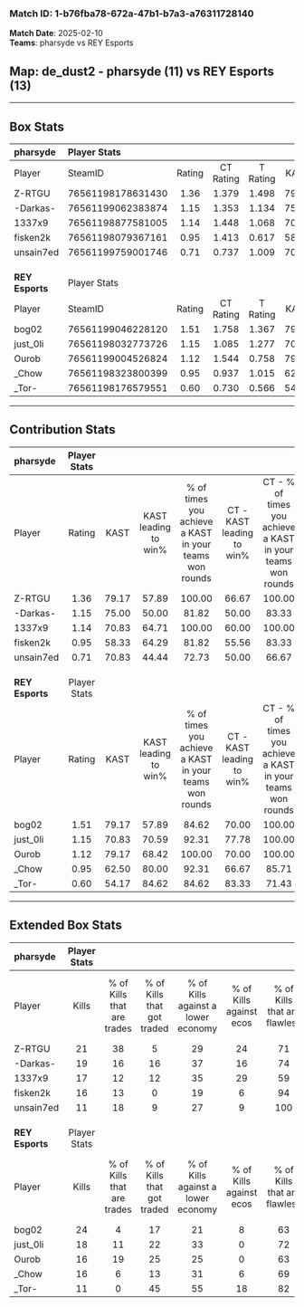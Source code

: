 ### Match ID: 1-b76fba78-672a-47b1-b7a3-a76311728140  
**Match Date**: 2025-02-10  
**Teams**: pharsyde vs REY Esports  

## **Map**: de_dust2 - pharsyde (11) vs REY Esports (13)  
---  

## Box Stats  

| **pharsyde**    | Player Stats      |        |           |          |       |       |       |         |        |      |     |
| :- | :- | :-: | :-: | :-: | :-: | :-: | :-: | :-: | :-: | :-: | :-: |
| Player          | SteamID           | Rating | CT Rating | T Rating | KAST  |  ADR  | Kills | Assists | Deaths | K/D  | HS% |
| Z-RTGU          | 76561198178631430 |  1.36  |   1.379   |  1.498   | 79.17 | 80.8  |  21   |    5    |   14   | 1.50 | 23  |
| -Darkas-        | 76561199062383874 |  1.15  |   1.353   |  1.134   | 75.00 | 76.9  |  19   |    7    |   19   | 1.00 | 73  |
| 1337x9          | 76561198877581005 |  1.14  |   1.448   |  1.068   | 70.83 | 94.8  |  17   |   12    |   18   | 0.94 | 41  |
| fisken2k        | 76561198079367161 |  0.95  |   1.413   |  0.617   | 58.33 | 61.8  |  16   |    5    |   15   | 1.07 | 37  |
| unsain7ed       | 76561199759001746 |  0.71  |   0.737   |  1.009   | 70.83 | 41.5  |  11   |    7    |   19   | 0.58 | 54  |
|                 |                   |        |           |          |       |       |       |         |        |      |     |
|                 |                   |        |           |          |       |       |       |         |        |      |     |
|                 |                   |        |           |          |       |       |       |         |        |      |     |
| **REY Esports** | Player Stats      |        |           |          |       |       |       |         |        |      |     |
| Player          | SteamID           | Rating | CT Rating | T Rating | KAST  |  ADR  | Kills | Assists | Deaths | K/D  | HS% |
| bog02           | 76561199046228120 |  1.51  |   1.758   |  1.367   | 79.17 | 101.9 |  24   |    3    |   15   | 1.60 | 58  |
| just_0li        | 76561198032773726 |  1.15  |   1.085   |  1.277   | 70.83 | 86.0  |  18   |    6    |   17   | 1.06 | 44  |
| Ourob           | 76561199004526824 |  1.12  |   1.544   |  0.758   | 79.17 | 67.4  |  16   |    5    |   15   | 1.07 | 50  |
| _Chow           | 76561198323800399 |  0.95  |   0.937   |  1.015   | 62.50 | 70.8  |  16   |    6    |   18   | 0.89 | 75  |
| _Tor-           | 76561198176579551 |  0.60  |   0.730   |  0.566   | 54.17 | 50.7  |  11   |    2    |   19   | 0.58 | 45  |
---  

## Contribution Stats  

| **pharsyde**    | Player Stats |       |                      |                                                        |                           |                                                             |                          |                                                            |
| :- | :-: | :-: | :-: | :-: | :-: | :-: | :-: | :-: |
| Player          |    Rating    | KAST  | KAST leading to win% | % of times you achieve a KAST in your teams won rounds | CT - KAST leading to win% | CT - % of times you achieve a KAST in your teams won rounds | T - KAST leading to win% | T - % of times you achieve a KAST in your teams won rounds |
| Z-RTGU          |     1.36     | 79.17 |        57.89         |                         100.00                         |           66.67           |                           100.00                            |          50.00           |                           100.00                           |
| -Darkas-        |     1.15     | 75.00 |        50.00         |                         81.82                          |           50.00           |                            83.33                            |          50.00           |                           80.00                            |
| 1337x9          |     1.14     | 70.83 |        64.71         |                         100.00                         |           60.00           |                           100.00                            |          71.43           |                           100.00                           |
| fisken2k        |     0.95     | 58.33 |        64.29         |                         81.82                          |           55.56           |                            83.33                            |          80.00           |                           80.00                            |
| unsain7ed       |     0.71     | 70.83 |        44.44         |                         72.73                          |           50.00           |                            66.67                            |          40.00           |                           80.00                            |
|                 |              |       |                      |                                                        |                           |                                                             |                          |                                                            |
|                 |              |       |                      |                                                        |                           |                                                             |                          |                                                            |
|                 |              |       |                      |                                                        |                           |                                                             |                          |                                                            |
| **REY Esports** | Player Stats |       |                      |                                                        |                           |                                                             |                          |                                                            |
| Player          |    Rating    | KAST  | KAST leading to win% | % of times you achieve a KAST in your teams won rounds | CT - KAST leading to win% | CT - % of times you achieve a KAST in your teams won rounds | T - KAST leading to win% | T - % of times you achieve a KAST in your teams won rounds |
| bog02           |     1.51     | 79.17 |        57.89         |                         84.62                          |           70.00           |                           100.00                            |          44.44           |                           66.67                            |
| just_0li        |     1.15     | 70.83 |        70.59         |                         92.31                          |           77.78           |                           100.00                            |          62.50           |                           83.33                            |
| Ourob           |     1.12     | 79.17 |        68.42         |                         100.00                         |           70.00           |                           100.00                            |          66.67           |                           100.00                           |
| _Chow           |     0.95     | 62.50 |        80.00         |                         92.31                          |           66.67           |                            85.71                            |          100.00          |                           100.00                           |
| _Tor-           |     0.60     | 54.17 |        84.62         |                         84.62                          |           83.33           |                            71.43                            |          85.71           |                           100.00                           |
---  

## Extended Box Stats  

| **pharsyde**    | Player Stats |                            |                            |                                    |                         |                              |                                 |        |                             |                                     |                          |                               |                            |
| :- | :-: | :-: | :-: | :-: | :-: | :-: | :-: | :-: | :-: | :-: | :-: | :-: | :-: |
| Player          |    Kills     | % of Kills that are trades | % of Kills that got traded | % of Kills against a lower economy | % of Kills against ecos | % of Kills that are flawless | % of Kills that are close duels | Deaths | % of Deaths that get traded | % of Deaths against a lower economy | % of Deaths against ecos | % of Deaths that are flawless | % of Deaths that are close |
| Z-RTGU          |      21      |             38             |             5              |                 29                 |           24            |              71              |                5                |   14   |             21              |                  7                  |            0             |              50               |             0              |
| -Darkas-        |      19      |             16             |             16             |                 37                 |           16            |              74              |               11                |   19   |             21              |                  0                  |            0             |              74               |             0              |
| 1337x9          |      17      |             12             |             12             |                 35                 |           29            |              59              |                6                |   18   |             28              |                 11                  |            6             |              72               |             22             |
| fisken2k        |      16      |             13             |             0              |                 19                 |            6            |              94              |                0                |   15   |             13              |                 13                  |            7             |              73               |             0              |
| unsain7ed       |      11      |             18             |             9              |                 27                 |            9            |             100              |                0                |   19   |             26              |                 11                  |            5             |              68               |             11             |
|                 |              |                            |                            |                                    |                         |                              |                                 |        |                             |                                     |                          |                               |                            |
|                 |              |                            |                            |                                    |                         |                              |                                 |        |                             |                                     |                          |                               |                            |
|                 |              |                            |                            |                                    |                         |                              |                                 |        |                             |                                     |                          |                               |                            |
| **REY Esports** | Player Stats |                            |                            |                                    |                         |                              |                                 |        |                             |                                     |                          |                               |                            |
| Player          |    Kills     | % of Kills that are trades | % of Kills that got traded | % of Kills against a lower economy | % of Kills against ecos | % of Kills that are flawless | % of Kills that are close duels | Deaths | % of Deaths that get traded | % of Deaths against a lower economy | % of Deaths against ecos | % of Deaths that are flawless | % of Deaths that are close |
| bog02           |      24      |             4              |             17             |                 21                 |            8            |              63              |                8                |   15   |             13              |                  7                  |            0             |              87               |             0              |
| just_0li        |      18      |             11             |             22             |                 33                 |            0            |              72              |               17                |   17   |              6              |                 24                  |            0             |              71               |             6              |
| Ourob           |      16      |             19             |             25             |                 25                 |            0            |              63              |                0                |   15   |              7              |                 13                  |            0             |              73               |             7              |
| _Chow           |      16      |             6              |             13             |                 31                 |            6            |              69              |                0                |   18   |              6              |                 17                  |            6             |              78               |             0              |
| _Tor-           |      11      |             0              |             45             |                 55                 |           18            |              82              |                9                |   19   |             11              |                 11                  |            5             |              79               |             11             |
